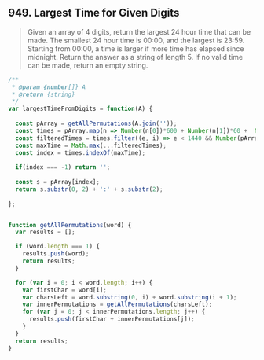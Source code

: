 ## 949. Largest Time for Given Digits
 > Given an array of 4 digits, return the largest 24 hour time that can be made.
 > The smallest 24 hour time is 00:00, and the largest is 23:59.  Starting from 00:00, 
 > a time is larger if more time has elapsed since midnight.
 > Return the answer as a string of length 5.  If no valid time can be made, return an empty string.

```javascript
/**
 * @param {number[]} A
 * @return {string}
 */
var largestTimeFromDigits = function(A) {
  
  const pArray = getAllPermutations(A.join(''));
  const times = pArray.map(n => Number(n[0])*600 + Number(n[1])*60 +  Number(n[2])*10 +  Number(n[3]));
  const filteredTimes = times.filter((e, i) => e < 1440 && Number(pArray[i][2]) < 6);
  const maxTime = Math.max(...filteredTimes);
  const index = times.indexOf(maxTime);
  
  if(index === -1) return '';
  
  const s = pArray[index];
  return s.substr(0, 2) + ':' + s.substr(2);
  
};


function getAllPermutations(word) {
  var results = [];

  if (word.length === 1) {
    results.push(word);
    return results;
  }

  for (var i = 0; i < word.length; i++) {
    var firstChar = word[i];
    var charsLeft = word.substring(0, i) + word.substring(i + 1);
    var innerPermutations = getAllPermutations(charsLeft);
    for (var j = 0; j < innerPermutations.length; j++) {
      results.push(firstChar + innerPermutations[j]);
    }
  }
  return results;
}
```
